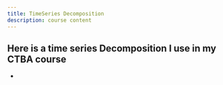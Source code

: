 ```yaml
---
title: TimeSeries Decomposition
description: course content
---
```


Here is a time series Decomposition I use in my CTBA course
-
-
